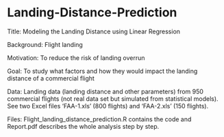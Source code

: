 # Landing-Distance-Prediction

Title: Modeling the Landing Distance using Linear Regression

Background: Flight landing

Motivation: To reduce the risk of landing overrun

Goal: To study what factors and how they would impact the landing distance of a commercial flight

Data: Landing data (landing distance and other parameters) from 950 commercial flights (not real data set but simulated from statistical models). See two Excel files ‘FAA-1.xls’ (800 flights) and ‘FAA-2.xls’ (150 flights).

Files: Flight_landing_distance_prediction.R contains the code and Report.pdf describes the whole analysis step by step. 
